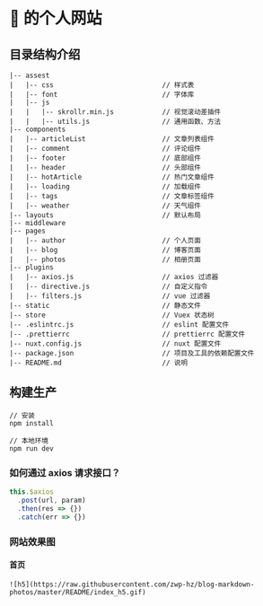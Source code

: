# 🐷 的个人网站

## 目录结构介绍

    |-- assest
    |   |-- css                           // 样式表
    |   |-- font                          // 字体库
    |   |-- js
    |   |   |-- skrollr.min.js            // 视觉滚动差插件
    |   |   |-- utils.js                  // 通用函数、方法
    |-- components
    |   |-- articleList                   // 文章列表组件
    |   |-- comment                       // 评论组件
    |   |-- footer                        // 底部组件
    |   |-- header                        // 头部组件
    |   |-- hotArticle                    // 热门文章组件
    |   |-- loading                       // 加载组件
    |   |-- tags                          // 文章标签组件
    |   |-- weather                       // 天气组件
    |-- layouts                           // 默认布局
    |-- middleware
    |-- pages
    |   |-- author                        // 个人页面
    |   |-- blog                          // 博客页面
    |   |-- photos                        // 相册页面
    |-- plugins
    |   |-- axios.js                      // axios 过滤器
    |   |-- directive.js                  // 自定义指令
    |   |-- filters.js                    // vue 过滤器
    |-- static                            // 静态文件
    |-- store                             // Vuex 状态树
    |-- .eslintrc.js                      // eslint 配置文件
    |-- .prettierrc                       // prettierrc 配置文件
    |-- nuxt.config.js                    // nuxt 配置文件
    |-- package.json                      // 项目及工具的依赖配置文件
    |-- README.md                         // 说明

## 构建生产

    // 安装
    npm install

    // 本地环境
    npm run dev

### 如何通过 axios 请求接口？

```javascript
this.$axios
  .post(url, param)
  .then(res => {})
  .catch(err => {})
```

### 网站效果图
#### 首页
	![h5](https://raw.githubusercontent.com/zwp-hz/blog-markdown-photos/master/README/index_h5.gif)
